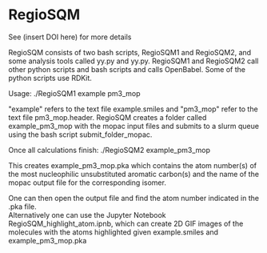 # RegioSQM
See (insert DOI here) for more details

RegioSQM consists of two bash scripts, RegioSQM1 and RegioSQM2, and some analysis tools called yy.py and yy.py. RegioSQM1 and RegioSQM2 call other python scripts and bash scripts and calls OpenBabel. Some of the python scripts use RDKit.

Usage:
./RegioSQM1 example pm3_mop

"example" refers to the text file example.smiles and "pm3_mop" refer to the text file pm3_mop.header. 
RegioSQM creates a folder called example_pm3_mop with the mopac input files and submits to a slurm queue using the bash script submit_folder_mopac.

Once all calculations finish:
./RegioSQM2 example_pm3_mop

This creates example_pm3_mop.pka which contains the atom number(s) of the most nucleophilic unsubstituted aromatic carbon(s) and the name of the mopac output file for the corresponding isomer.  

One can then open the output file and find the atom number indicated in the .pka file.  
Alternatively one can use the Jupyter Notebook RegioSQM_highlight_atom.ipnb, which can create 2D GIF images of the molecules  with the atoms highlighted given example.smiles and example_pm3_mop.pka

